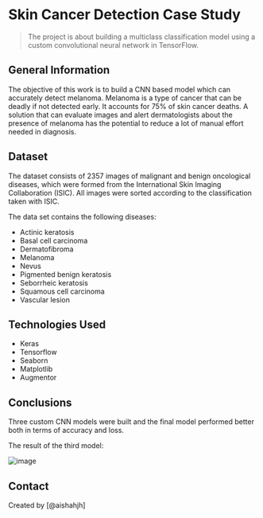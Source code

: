 # Skin Cancer Detection Case Study
> The project is about building a multiclass classification model using a custom convolutional neural network in TensorFlow. 


## General Information
The objective of this work is to build a CNN based model which can accurately detect melanoma. Melanoma is a type of cancer that can be deadly if not detected early. It accounts for 75% of skin cancer deaths. A solution that can evaluate images and alert dermatologists about the presence of melanoma has the potential to reduce a lot of manual effort needed in diagnosis.

## Dataset
The dataset consists of 2357 images of malignant and benign oncological diseases, which were formed from the International Skin Imaging Collaboration (ISIC). All images were sorted according to the classification taken with ISIC.

The data set contains the following diseases:

- Actinic keratosis
- Basal cell carcinoma
- Dermatofibroma
- Melanoma
- Nevus
- Pigmented benign keratosis
- Seborrheic keratosis
- Squamous cell carcinoma
- Vascular lesion

## Technologies Used
- Keras 
- Tensorflow
- Seaborn
- Matplotlib
- Augmentor

## Conclusions
Three custom CNN models were built and the final model performed better both in terms of accuracy and loss.
 
The result of the third model: 
 
![image](https://user-images.githubusercontent.com/100279497/184877684-c7879be7-bca3-4ad7-9956-7dd0458e27ba.png)


## Contact
Created by [@aishahjh]

